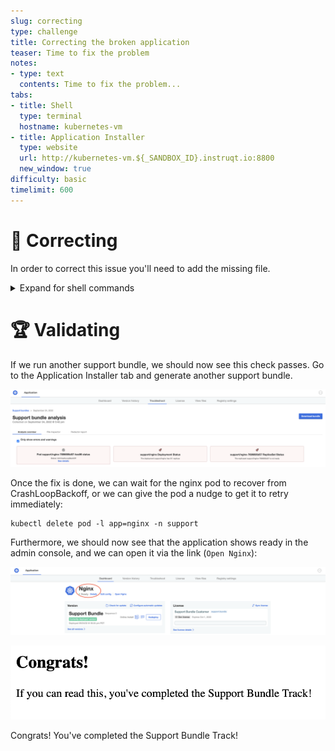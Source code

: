 ```yaml
---
slug: correcting
type: challenge
title: Correcting the broken application
teaser: Time to fix the problem
notes:
- type: text
  contents: Time to fix the problem...
tabs:
- title: Shell
  type: terminal
  hostname: kubernetes-vm
- title: Application Installer
  type: website
  url: http://kubernetes-vm.${_SANDBOX_ID}.instruqt.io:8800
  new_window: true
difficulty: basic
timelimit: 600
---
```


🐚 Correcting
===============

In order to correct this issue you'll need to add the missing file.

<details>
  <summary>Expand for shell commands</summary>

```
sudo touch /etc/support/config.txt
sudo chmod 400 /etc/support/config.txt
```
</details>

🏆  Validating
===============

If we run another support bundle, we should now see this check passes. Go to the Application Installer tab and generate another support bundle.

![check-passes](../assets/check-passes.png)

Once the fix is done, we can wait for the nginx pod to recover from CrashLoopBackoff, or we can give the pod a nudge to get it to retry immediately:

```text
kubectl delete pod -l app=nginx -n support
```

Furthermore, we should now see that the application shows ready in the admin console, and we can open it via the link (`Open Nginx`):

![app-ready](../assets/app-ready.png)

![congrats-page](../assets/congrats-page.png)

Congrats! You've completed the Support Bundle Track!
